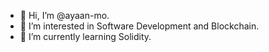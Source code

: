 - 👋 Hi, I’m @ayaan-mo.
- 👀 I’m interested in Software Development and Blockchain.
- 🌱 I’m currently learning Solidity.

<!---
ayaan-mo/ayaan-mo is a ✨ special ✨ repository because its `README.md` (this file) appears on your GitHub profile.
You can click the Preview link to take a look at your changes.
--->
